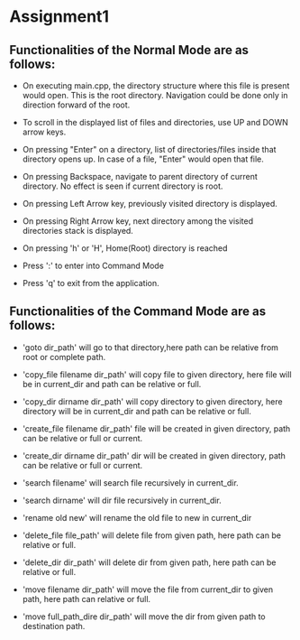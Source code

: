 # Assignment1

## Functionalities of the Normal Mode are as follows:

* On executing main.cpp, the directory structure where this file is present would open. This is the root directory.
   Navigation could be done only in direction forward of the root.

* To scroll in the displayed list of files and directories, use UP and DOWN arrow keys.

* On pressing "Enter" on a directory, list of directories/files inside that directory opens up. In case of a file, "Enter" 
	would open that file.

* On pressing Backspace, navigate to parent directory of current directory. No effect is seen if current directory is root.

* On pressing Left Arrow key, previously visited directory is displayed.

* On pressing Right Arrow key, next directory among the visited directories stack is displayed.

* On pressing 'h' or 'H', Home(Root) directory is reached

* Press ':' to enter into Command Mode

* Press 'q' to exit from the application.


## Functionalities of the Command Mode are as follows:

* 'goto dir_path' will go to that directory,here path can be relative from root or complete path.

* 'copy_file filename dir_path' will copy file to given directory, here file will be in current_dir and path can be relative or full.

* 'copy_dir dirname dir_path' will copy directory to given directory, here directory will be in current_dir and path can be relative or full. 

* 'create_file filename dir_path' file will be created in given directory, path can be relative or full or current.

* 'create_dir dirname dir_path' dir will be created in given directory, path can be relative or full or current.

* 'search filename' will search file recursively in current_dir.

* 'search dirname' will dir file recursively in current_dir.

* 'rename old new' will rename the old file to new in current_dir

* 'delete_file file_path' will delete file from given path, here path can be relative or full.

* 'delete_dir dir_path' will delete dir from given path, here path can be relative or full.

* 'move filename dir_path' will move the file from current_dir to given path, here path can relative or full.

* 'move full_path_dire dir_path' will move the dir from given path to destination path.
